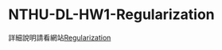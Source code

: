 # NTHU-DL-HW1-Regularization

詳細說明請看網站[Regularization](https://nthu-datalab.github.io/ml/labs/05_Regularization/05_Regularization.html)
